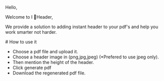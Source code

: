 Hello,

Welcome to I 💝Header,

We provide a solution to adding instant header to your pdf's and help you work smarter not harder.

\# How to use it

* Choose a pdf file and upload it.
* Choose a header image in (png,jpg,jpeg) (\*Prefered to use jpeg only).
* Then mention the height of the header.
* Click generate pdf
* Download the regenerated pdf file.

